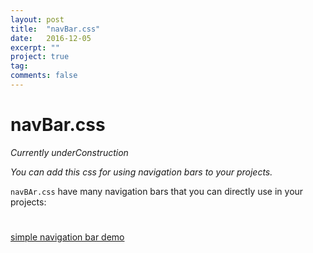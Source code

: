 ```yaml
---
layout: post
title:  "navBar.css"
date:   2016-12-05
excerpt: ""
project: true
tag:
comments: false
---
```

# navBar.css

*Currently underConstruction*

*You can add this css for using navigation bars to your projects.*

`navBAr.css` have many navigation bars that you can directly use in your projects:
#
[simple navigation bar demo](http://codepen.io/aniket965as/full/yVKyoB)


